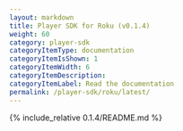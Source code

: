 ```yaml
---
layout: markdown
title: Player SDK for Roku (v0.1.4)
weight: 60
category: player-sdk
categoryItemType: documentation
categoryItemIsShown: 1
categoryItemWidth: 6
categoryItemDescription:
categoryItemLabel: Read the documentation
permalink: /player-sdk/roku/latest/
---
```

{% include_relative 0.1.4/README.md %}
